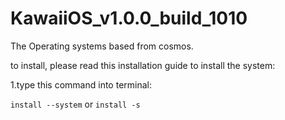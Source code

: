 # KawaiiOS_v1.0.0_build_1010
The Operating systems based from cosmos.

to install, please read this installation guide to install the system:

1.type this command into terminal:


```install --system```
or 
```install -s```
